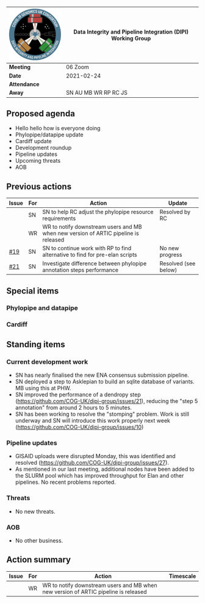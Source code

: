 | <img src="/assets/dipi.png" alt="DIPI Badge" width="150">      | Data Integrity and Pipeline Integration (DIPI) Working Group |
| -------------- | -------------------- |
| **Meeting**    | 06 Zoom              |
| **Date**       | 2021-02-24           |
| **Attendance** |  |
| **Away**       | SN AU MB WR RP RC JS |

## Proposed agenda

* Hello hello how is everyone doing
* Phylopipe/datapipe update
* Cardiff update
* Development roundup
* Pipeline updates
* Upcoming threats
* AOB

## Previous actions

| Issue | For | Action          | Update          |
|-------|-----|-----------------|--------------------|
| | SN | SN to help RC adjust the phylopipe resource requirements | Resolved by RC |
| | WR | WR to notify downstream users and MB when new version of ARTIC pipeline is released | |
|[#19](https://github.com/COG-UK/dipi-group/issues/19) | SN | SN to continue work with RP to find alternative to find for pre-elan scripts | No new progress |
|[#21](https://github.com/COG-UK/dipi-group/issues/21) | SN | Investigate difference between phylopipe annotation steps performance | Resolved (see below) |

## Special items

### Phylopipe and datapipe

### Cardiff
  
## Standing items

### Current development work

* SN has nearly finalised the new ENA consensus submission pipeline.
* SN deployed a step to Asklepian to build an sqlite database of variants. MB using this at PHW.
* SN improved the performance of a dendropy step (https://github.com/COG-UK/dipi-group/issues/21), reducing the "step 5 annotation" from around 2 hours to 5 minutes.
* SN has been working to resolve the "stomping" problem. Work is still underway and SN will introduce this work properly next week (https://github.com/COG-UK/dipi-group/issues/10)

### Pipeline updates

* GISAID uploads were disrupted Monday, this was identified and resolved (https://github.com/COG-UK/dipi-group/issues/27).
* As mentioned in our last meeting, additional nodes have been added to the SLURM pool which has improved throughput for Elan and other pipelines. No recent problems reported.

### Threats

* No new threats.

### AOB

* No other business.

## Action summary

| Issue | For | Action          | Timescale          |
|-------|-----|-----------------|--------------------|
| | WR | WR to notify downstream users and MB when new version of ARTIC pipeline is released | |

